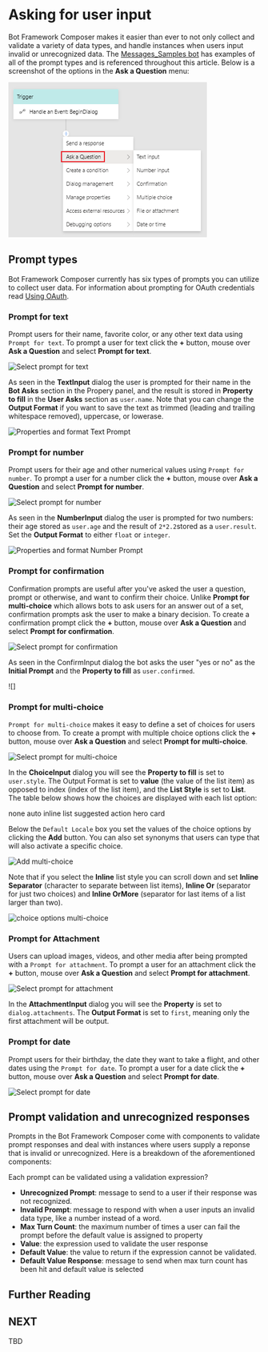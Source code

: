 # Asking for user input
Bot Framework Composer makes it easier than ever to not only collect and validate a variety of data types, and handle instances when users input invalid or unrecognized data. The [Messages_Samples bot](https://github.com/microsoft/BotFramework-Composer/tree/master/SampleBots/Message_Samples/ComposerDialogs) has examples of all of the prompt types and is referenced throughout this article. Below is a screenshot of the options in the **Ask a Question** menu:

![prompt menu](./media/ask-for-input/prompt-menu.png)

## Prompt types
Bot Framework Composer currently has six types of prompts you can utilize to collect user data. For information about prompting for OAuth credentials read [Using OAuth](). 

### Prompt for text
Prompt users for their name, favorite color, or any other text data using `Prompt for text`. To prompt a user for text click the **+** button, mouse over **Ask a Question** and select **Prompt for text**. 

![Select prompt for text]()

As seen in the **TextInput** dialog the user is prompted for their name in the **Bot Asks** section in the Propery panel, and the result is stored in **Property to fill** in the **User Asks** section as `user.name`. Note that you can change the **Output Format** if you want to save the text as trimmed (leading and trailing whitespace removed), uppercase, or lowerase. 

![Properties and format Text Prompt]()

### Prompt for number
Prompt users for their age and other numerical values using `Prompt for number`. To prompt a user for a number click the **+** button, mouse over **Ask a Question** and select **Prompt for number**. 

![Select prompt for number]()

As seen in the **NumberInput** dialog the user is prompted for two numbers: their age stored as `user.age` and the result of `2*2.2`stored as a `user.result`. Set the **Output Format** to either `float` or `integer`.  

![Properties and format Number Prompt]()

### Prompt for confirmation
Confirmation prompts are useful after you've asked the user a question, prompt or otherwise, and want to confirm their choice. Unlike **Prompt for multi-choice** which allows bots to ask users for an answer out of a set, confirmation prompts ask the user to make a binary decision. To create a confirmation prompt click the **+** button, mouse over **Ask a Question** and select **Prompt for confirmation**. 

![Select prompt for confirmation]()

As seen in the ConfirmInput dialog the bot asks the user "yes or no" as the **Initial Prompt** and the **Property to fill** as `user.confirmed`.

![]

### Prompt for multi-choice
`Prompt for multi-choice` makes it easy to define a set of choices for users to choose from. To create a prompt with multiple choice options click the **+** button, mouse over **Ask a Question** and select **Prompt for multi-choice**. 

![Select prompt for multi-choice]()

In the **ChoiceInput** dialog you will see the **Property to fill** is set to `user.style`. The Output Format is set to **value** (the value of the list item) as opposed to index (index of the list item), and the **List Style** is set to **List**. The table below shows how the choices are displayed with each list option:

<list option table>
none
auto
inline
list
suggested action
hero card

Below the `Default Locale` box you set the values of the choice options by clicking the **Add** button. You can also set synonyms that users can type that will also activate a specific choice. 

![Add multi-choice]()

Note that if you select the **Inline** list style you can scroll down and set **Inline Separator** (character to separate between list items), **Inline Or** (separator for just two choices) and **Inline OrMore** (separator for last items of a list larger than two).

![choice options multi-choice]()

### Prompt for Attachment
Users can upload images, videos, and other media after being prompted with a `Prompt for attachment`. To prompt a user for an attachment click the **+** button, mouse over **Ask a Question** and select **Prompt for attachment**.

![Select prompt for attachment]()

In the **AttachmentInput** dialog you will see the **Property** is set to `dialog.attachments`. The **Output Format** is set to `first`, meaning only the first attachment will be output. 

### Prompt for date
Prompt users for their birthday, the date they want to take a flight, and other dates using the `Prompt for date`. To prompt a user for a date click the **+** button, mouse over **Ask a Question** and select **Prompt for date**.

![Select prompt for date]()

## Prompt validation and unrecognized responses 
Prompts in the Bot Framework Composer come with components to validate prompt responses and deal with instances where users supply a reponse that is invalid or unrecognized. Here is a breakdown of the aforementioned components:

Each prompt can be validated using a validation expression?

- **Unrecognized Prompt**:  message to send to a user if their response was not recognized.
- **Invalid Prompt**:  message to respond with when a user inputs an invalid data type, like a number instead of a word.
- **Max Turn Count**: the maximum number of times a user can fail the prompt before the default value is assigned to property
- **Value**: the expression used to validate the user response
- **Default Value**: the value to return if the expression cannot be validated.
- **Default Value Response**: message to send when max turn count has been hit and default value is selected




## Further Reading

## NEXT
TBD
